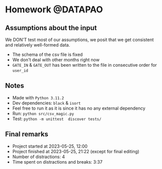 # Homework @DATAPAO

## Assumptions about the input
We DON'T test most of our assumptions, we posit that
we get consistent and relatively well-formed data.

+ The schema of the csv file is fixed
+ We don't deal with other months right now
+ `GATE_IN` & `GATE_OUT` has been written to the file
in consecutive order for `user_id`

## Notes
+ Made with `Python 3.11.2`
+ Dev dependencies: `black` & `isort`
+ Feel free to run it as it is since it has no
any external dependency
+ Run: ```python src/csv_magic.py```
+ Test: ```python -m unittest  discover tests/```

## Final remarks
+ Project started at 2023-05-25, 12:00
+ Project finished at 2023-05-25, 21:22
 (except for final editing)
+ Number of distractions: 4
+ Time spent on distractions and breaks: 3:37